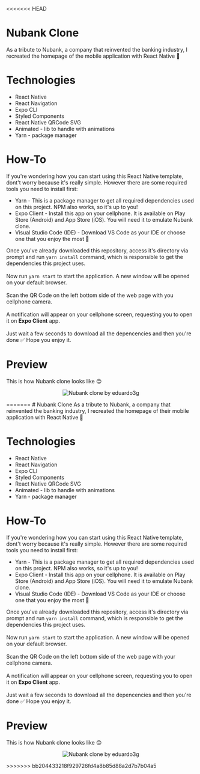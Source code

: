 <<<<<<< HEAD
# Nubank Clone
As a tribute to Nubank, a company that reinvented the banking industry, I recreated the homepage of the mobile application
with React Native 💜

# Technologies
- React Native
- React Navigation
- Expo CLI
- Styled Components
- React Native QRCode SVG
- Animated - lib to handle with animations
- Yarn - package manager

# How-To
If you're wondering how you can start using this React Native template, dont't worry because it's really simple. However there are some
required tools you need to install first:

- Yarn - This is a package manager to get all required dependencies used on this project. NPM also works, so it's up to you!
- Expo Client - Install this app on your cellphone. It is available on Play Store (Android) and App Store (iOS). You will need it to
emulate Nubank clone.
- Visual Studio Code (IDE) - Download VS Code as your IDE or choose one that you enjoy the most  🙂

Once you've already downloaded this repository, access it's directory via prompt and run `yarn install` command, which is responsible to
get the dependencies this project uses.
<br /><br />
Now run `yarn start` to start the application. A new window will be opened on your default browser.
<br /><br />
Scan the QR Code on the left bottom side of the web page with you cellphone camera.
<br /><br />
A notification will appear on your cellphone screen, requesting you to open it on <b>Expo Client</b> app.
<br /><br />
Just wait a few seconds to download all the depencencies and then you're done ✅ Hope you enjoy it.

# Preview
This is how Nubank clone looks like 😊

<p align="center">
  <img src="https://scontent.fcgh7-1.fna.fbcdn.net/v/t1.0-9/s960x960/82290927_2613010272261269_7521055186375147520_o.jpg?_nc_cat=100&_nc_ohc=wWMW0kS9SaYAX-jykH3&_nc_ht=scontent.fcgh7-1.fna&_nc_tp=1002&oh=0570cc2edec5e9bc40f56c718b0f627f&oe=5E9A159E" alt="Nubank clone by eduardo3g" />
</p>
=======
# Nubank Clone
As a tribute to Nubank, a company that reinvented the banking industry, I recreated the homepage of their mobile application
with React Native 💜

# Technologies
- React Native
- React Navigation
- Expo CLI
- Styled Components
- React Native QRCode SVG
- Animated - lib to handle with animations
- Yarn - package manager

# How-To
If you're wondering how you can start using this React Native template, dont't worry because it's really simple. However there are some
required tools you need to install first:

- Yarn - This is a package manager to get all required dependencies used on this project. NPM also works, so it's up to you!
- Expo Client - Install this app on your cellphone. It is available on Play Store (Android) and App Store (iOS). You will need it to
emulate Nubank clone.
- Visual Studio Code (IDE) - Download VS Code as your IDE or choose one that you enjoy the most  🙂

Once you've already downloaded this repository, access it's directory via prompt and run `yarn install` command, which is responsible to
get the dependencies this project uses.
<br /><br />
Now run `yarn start` to start the application. A new window will be opened on your default browser.
<br /><br />
Scan the QR Code on the left bottom side of the web page with your cellphone camera.
<br /><br />
A notification will appear on your cellphone screen, requesting you to open it on <b>Expo Client</b> app.
<br /><br />
Just wait a few seconds to download all the depencencies and then you're done ✅ Hope you enjoy it.

# Preview
This is how Nubank clone looks like 😊

<p align="center">
  <img src="https://scontent.fcgh7-1.fna.fbcdn.net/v/t1.0-9/s960x960/82290927_2613010272261269_7521055186375147520_o.jpg?_nc_cat=100&_nc_ohc=wWMW0kS9SaYAX-jykH3&_nc_ht=scontent.fcgh7-1.fna&_nc_tp=1002&oh=0570cc2edec5e9bc40f56c718b0f627f&oe=5E9A159E" alt="Nubank clone by eduardo3g" />
</p>
>>>>>>> bb204433218f929726fd4a8b85d88a2d7b7b04a5
